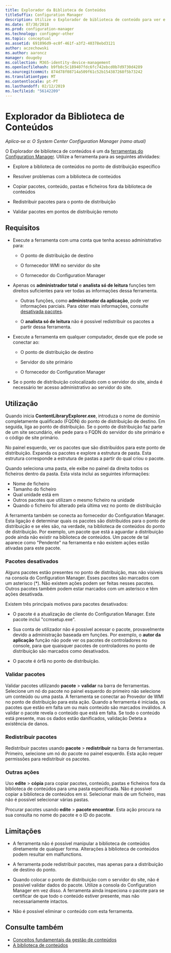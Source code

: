```yaml
---
title: Explorador da Biblioteca de Conteúdos
titleSuffix: Configuration Manager
description: Utilize o Explorador de biblioteca de conteúdo para ver e resolver problemas relacionados com a biblioteca de conteúdos num ponto de distribuição do Configuration Manager.
ms.date: 07/30/2018
ms.prod: configuration-manager
ms.technology: configmgr-other
ms.topic: conceptual
ms.assetid: 691896d9-ec0f-461f-a3f2-40378ebd3121
author: aczechowski
ms.author: aaroncz
manager: dougeby
ms.collection: M365-identity-device-management
ms.openlocfilehash: b9fb8c5c189407fdc6fc742ebcd0b7d9730d4289
ms.sourcegitcommit: 874d78f08714a509f61c52b154387268f5b73242
ms.translationtype: MT
ms.contentlocale: pt-PT
ms.lasthandoff: 02/12/2019
ms.locfileid: "56142209"
---
```

# <a name="content-library-explorer"></a>Explorador da Biblioteca de Conteúdos

*Aplica-se a: O System Center Configuration Manager (ramo atual)*

O Explorador de biblioteca de conteúdos é um da [ferramentas do Configuration Manager](/sccm/core/support/tools). Utilize a ferramenta para as seguintes atividades:  

- Explore a biblioteca de conteúdos no ponto de distribuição específico  

- Resolver problemas com a biblioteca de conteúdos  

- Copiar pacotes, conteúdo, pastas e ficheiros fora da biblioteca de conteúdos  

- Redistribuir pacotes para o ponto de distribuição  

- Validar pacotes em pontos de distribuição remoto  



## <a name="requirements"></a>Requisitos

- Execute a ferramenta com uma conta que tenha acesso administrativo para:  

    - O ponto de distribuição de destino  

    - O fornecedor WMI no servidor do site  

    - O fornecedor do Configuration Manager  

- Apenas os **administrador total** e **analista só de leitura** funções tem direitos suficientes para ver todas as informações dessa ferramenta.  

    - Outras funções, como **administrador da aplicação**, pode ver informações parciais. Para obter mais informações, consulte [desativada pacotes](#bkmk_disabled-packages).  

    - O **analista só de leitura** não é possível redistribuir os pacotes a partir dessa ferramenta.  

- Execute a ferramenta em qualquer computador, desde que ele pode se conectar ao:  

    - O ponto de distribuição de destino  

    - Servidor do site primário  

    - O fornecedor do Configuration Manager  

- Se o ponto de distribuição colocalizado com o servidor do site, ainda é necessário ter acesso administrativo ao servidor do site.  



## <a name="usage"></a>Utilização 

Quando inicia **ContentLibraryExplorer.exe**, introduza o nome de domínio completamente qualificado (FQDN) do ponto de distribuição de destino. Em seguida, liga ao ponto de distribuição. Se o ponto de distribuição faz parte de um site secundário, ele pede para o FQDN do servidor do site primário e o código de site primário.

No painel esquerdo, ver os pacotes que são distribuídos para este ponto de distribuição. Expanda os pacotes e explore a estrutura de pasta. Esta estrutura corresponde a estrutura de pastas a partir do qual criou o pacote.

Quando seleciona uma pasta, ele exibe no painel da direita todos os ficheiros dentro da pasta. Esta vista inclui as seguintes informações: 
- Nome de ficheiro
- Tamanho do ficheiro
- Qual unidade está em
- Outros pacotes que utilizam o mesmo ficheiro na unidade
- Quando o ficheiro foi alterado pela última vez no ponto de distribuição

A ferramenta também se conecta ao fornecedor do Configuration Manager. Esta ligação é determinar quais os pacotes são distribuídos para o ponto de distribuição e se eles são, na verdade, na biblioteca de conteúdos do ponto de distribuição. Por exemplo, um pacote que está a aguardar a distribuição pode ainda não existir na biblioteca de conteúdos. Um pacote de tal aparece como "Pendente" na ferramenta e não existem ações estão ativadas para este pacote.


### <a name="bkmk_disabled-packages"></a> Pacotes desativados

Alguns pacotes estão presentes no ponto de distribuição, mas não visíveis na consola do Configuration Manager. Esses pacotes são marcados com um asterisco (\*). Não existem ações podem ser feitas nesses pacotes. Outros pacotes também podem estar marcados com um asterisco e têm ações desativada. 

Existem três principais motivos para pacotes desativados:  

- O pacote é a atualização de cliente do Configuration Manager. Este pacote inclui "ccmsetup.exe".  

- Sua conta de utilizador não é possível acessar o pacote, provavelmente devido a administração baseada em funções. Por exemplo, o **autor da aplicação** função não pode ver os pacotes de controladores no console, para que quaisquer pacotes de controladores no ponto de distribuição são marcados como desativados.  

- O pacote é órfã no ponto de distribuição.  


### <a name="validate-packages"></a>Validar pacotes

Validar pacotes utilizando **pacote** > **validar** na barra de ferramentas. Selecione um nó do pacote no painel esquerdo do primeiro não selecione um conteúdo ou uma pasta. A ferramenta se conectar ao Provedor de WMI no ponto de distribuição para esta ação. Quando a ferramenta é iniciada, os pacotes que estão em falta um ou mais conteúdo são marcados inválidos. A validar o pacote revela o conteúdo que está em falta. Se todo o conteúdo está presente, mas os dados estão danificados, validação Deteta a existência de danos.


### <a name="redistribute-packages"></a>Redistribuir pacotes

Redistribuir pacotes usando **pacote** > **redistribuir** na barra de ferramentas. Primeiro, selecione um nó do pacote no painel esquerdo. Esta ação requer permissões para redistribuir os pacotes.


### <a name="other-actions"></a>Outras ações

Uso **edite** > **cópia** para copiar pacotes, conteúdo, pastas e ficheiros fora da biblioteca de conteúdos para uma pasta especificada. Não é possível copiar a biblioteca de conteúdos em si. Selecionar mais de um ficheiro, mas não é possível selecionar várias pastas.

Procurar pacotes usando **edite** > **pacote encontrar**. Esta ação procura na sua consulta no nome do pacote e o ID do pacote.



## <a name="limitations"></a>Limitações

- A ferramenta não é possível manipular a biblioteca de conteúdos diretamente de qualquer forma. Alterações à biblioteca de conteúdos podem resultar em malfunctions.  

- A ferramenta pode redistribuir pacotes, mas apenas para a distribuição de destino do ponto.  

- Quando colocar o ponto de distribuição com o servidor do site, não é possível validar dados do pacote. Utilize a consola do Configuration Manager em vez disso. A ferramenta ainda inspeciona o pacote para se certificar de que todo o conteúdo estiver presente, mas não necessariamente intactos.  

- Não é possível eliminar o conteúdo com esta ferramenta.



## <a name="see-also"></a>Consulte também

- [Conceitos fundamentais da gestão de conteúdos](/sccm/core/plan-design/hierarchy/fundamental-concepts-for-content-management)
- [A biblioteca de conteúdos](/sccm/core/plan-design/hierarchy/the-content-library)

